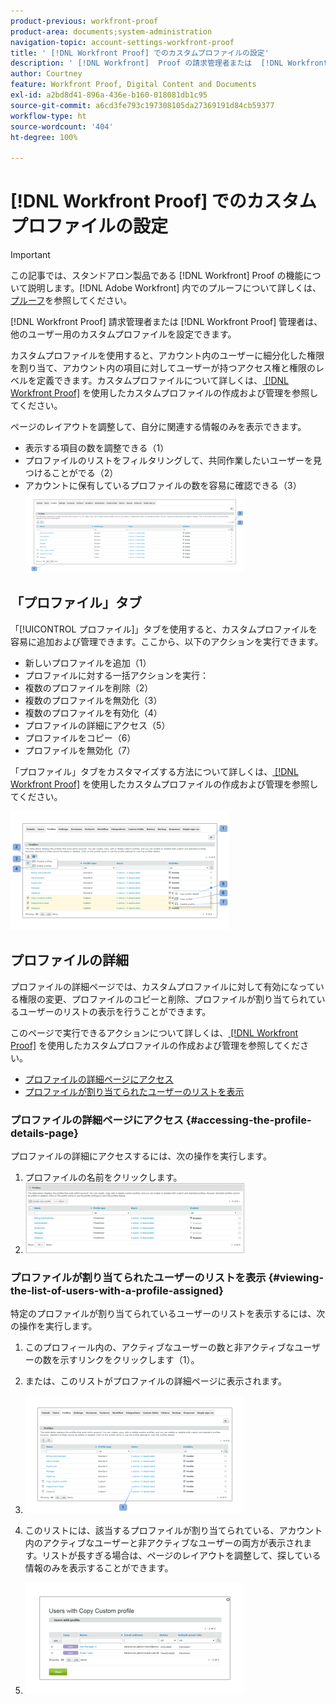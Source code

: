 ```yaml
---
product-previous: workfront-proof
product-area: documents;system-administration
navigation-topic: account-settings-workfront-proof
title: ' [!DNL Workfront Proof] でのカスタムプロファイルの設定'
description: ' [!DNL Workfront]  Proof の請求管理者または  [!DNL Workfront Proof]  管理者は、他のユーザー用のカスタムプロファイルを設定できます。'
author: Courtney
feature: Workfront Proof, Digital Content and Documents
exl-id: a2bd8d41-896a-436e-b160-018081db1c95
source-git-commit: a6cd3fe793c197308105da27369191d84cb59377
workflow-type: ht
source-wordcount: '404'
ht-degree: 100%

---
```


# [!DNL Workfront Proof] でのカスタムプロファイルの設定

>[!IMPORTANT]
>
>この記事では、スタンドアロン製品である [!DNL Workfront] Proof の機能について説明します。[!DNL Adobe Workfront] 内でのプルーフについて詳しくは、[プルーフ](../../../review-and-approve-work/proofing/proofing.md)を参照してください。

[!DNL Workfront Proof] 請求管理者または [!DNL Workfront Proof] 管理者は、他のユーザー用のカスタムプロファイルを設定できます。

カスタムプロファイルを使用すると、アカウント内のユーザーに細分化した権限を割り当て、アカウント内の項目に対してユーザーが持つアクセス権と権限のレベルを定義できます。カスタムプロファイルについて詳しくは、[ [!DNL Workfront Proof]](../../../workfront-proof/wp-mnguserscontacts/users/create-and-manage-custom-profiles.md) を使用したカスタムプロファイルの作成および管理を参照してください。

ページのレイアウトを調整して、自分に関連する情報のみを表示できます。

* 表示する項目の数を調整できる（1）
* プロファイルのリストをフィルタリングして、共同作業したいユーザーを見つけることがでる（2）
* アカウントに保有しているプロファイルの数を容易に確認できる（3）\
   ![Layout.png](assets/layout-350x130.png)

## 「プロファイル」タブ

「[!UICONTROL プロファイル]」タブを使用すると、カスタムプロファイルを容易に追加および管理できます。ここから、以下のアクションを実行できます。

* 新しいプロファイルを追加（1）
* プロファイルに対する一括アクションを実行：
* 複数のプロファイルを削除（2）
* 複数のプロファイルを無効化（3）
* 複数のプロファイルを有効化（4）
* プロファイルの詳細にアクセス（5）
* プロファイルをコピー（6）
* プロファイルを無効化（7）

「プロファイル」タブをカスタマイズする方法について詳しくは、[ [!DNL Workfront Proof]](../../../workfront-proof/wp-mnguserscontacts/users/create-and-manage-custom-profiles.md) を使用したカスタムプロファイルの作成および管理を参照してください。

![Profiles_tab_1.png](assets/profiles-tab-1-350x190.png)

## プロファイルの詳細

プロファイルの詳細ページでは、カスタムプロファイルに対して有効になっている権限の変更、プロファイルのコピーと削除、プロファイルが割り当てられているユーザーのリストの表示を行うことができます。

このページで実行できるアクションについて詳しくは、[ [!DNL Workfront Proof]](../../../workfront-proof/wp-mnguserscontacts/users/create-and-manage-custom-profiles.md) を使用したカスタムプロファイルの作成および管理を参照してください。

* [プロファイルの詳細ページにアクセス](#accessing-the-profile-details-page)
* [プロファイルが割り当てられたユーザーのリストを表示](#viewing-the-list-of-users-with-a-profile-assigned)

### プロファイルの詳細ページにアクセス {#accessing-the-profile-details-page}

プロファイルの詳細にアクセスするには、次の操作を実行します。

1. プロファイルの名前をクリックします。
1. ![Screen_Shot_2018-10-02_at_10.24.29_AM.png](assets/screen-shot-2018-10-02-at-10.24.29-am-350x112.png)

### プロファイルが割り当てられたユーザーのリストを表示 {#viewing-the-list-of-users-with-a-profile-assigned}

特定のプロファイルが割り当てられているユーザーのリストを表示するには、次の操作を実行します。

1. このプロフィール内の、アクティブなユーザーの数と非アクティブなユーザーの数を示すリンクをクリックします（1）。
1. または、このリストがプロファイルの詳細ページに表示されます。
1. ![Users_list_1.png](assets/users-list-1-350x188.png)

1. このリストには、該当するプロファイルが割り当てられている、アカウント内のアクティブなユーザーと非アクティブなユーザーの両方が表示されます。リストが長すぎる場合は、ページのレイアウトを調整して、探している情報のみを表示することができます。
1. ![Users_list_2.png](assets/users-list-2-350x178.png)
